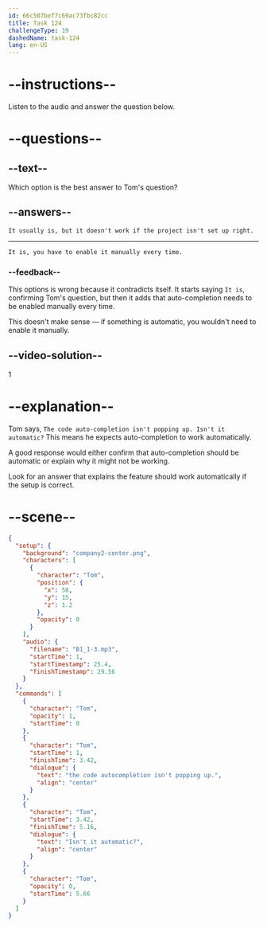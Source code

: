 ```yaml
---
id: 66c507bef7c69ac73fbc82cc
title: Task 124
challengeType: 19
dashedName: task-124
lang: en-US
---
```


<!-- Audio Reference:
Tom: The code auto-completion isn't popping up. Isn't it automatic? -->

<!-- SPEAKING -->

# --instructions--

Listen to the audio and answer the question below.

# --questions--

## --text--

Which option is the best answer to Tom's question?

## --answers--

`It usually is, but it doesn't work if the project isn't set up right.`

---

`It is, you have to enable it manually every time.`

### --feedback--

This options is wrong because it contradicts itself. It starts saying `It is`, confirming Tom's question, but then it adds that auto-completion needs to be enabled manually every time. 

This doesn't make sense — if something is automatic, you wouldn't need to enable it manually.
  
## --video-solution--

1

# --explanation--

Tom says, `The code auto-completion isn't popping up. Isn't it automatic?` This means he expects auto-completion to work automatically. 

A good response would either confirm that auto-completion should be automatic or explain why it might not be working. 

Look for an answer that explains the feature should work automatically if the setup is correct. 

# --scene--

```json
{
  "setup": {
    "background": "company2-center.png",
    "characters": [
      {
        "character": "Tom",
        "position": {
          "x": 50,
          "y": 15,
          "z": 1.2
        },
        "opacity": 0
      }
    ],
    "audio": {
      "filename": "B1_1-3.mp3",
      "startTime": 1,
      "startTimestamp": 25.4,
      "finishTimestamp": 29.56
    }
  },
  "commands": [
    {
      "character": "Tom",
      "opacity": 1,
      "startTime": 0
    },
    {
      "character": "Tom",
      "startTime": 1,
      "finishTime": 3.42,
      "dialogue": {
        "text": "the code autocompletion isn't popping up.",
        "align": "center"
      }
    },
    {
      "character": "Tom",
      "startTime": 3.42,
      "finishTime": 5.16,
      "dialogue": {
        "text": "Isn't it automatic?",
        "align": "center"
      }
    },
    {
      "character": "Tom",
      "opacity": 0,
      "startTime": 5.66
    }
  ]
}
```
